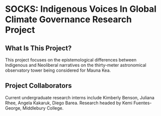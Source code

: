 # SOCKS: Indigenous Voices In Global Climate Governance Research Project

## What Is This Project?
This project focuses on the epistemological differences between Indigenous and Neoliberal narratives on the thirty-meter astronomical observatory tower being considered for Mauna Kea.

## Project Collaborators
Current undergraduate research interns include Kimberly Benson, Juliana Rhee, Angela Kakaruk, Diego Barea. 
Research headed by Kemi Fuentes-George, Middlebury College. 
